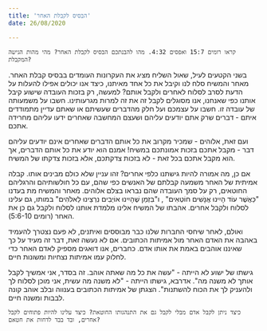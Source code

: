 ```yaml
---
title: 'הבסיס לקבלת האחר'
date: 26/08/2020

---
```


`קראו רומים 15:7 ואפסים 4:32. מהו להבנתכם הבסיס לקבלת האחר? מהי מהות הגישה המקבלת?`

בשני הקטעים לעיל, שאול השליח מציג את העקרונות העומדים בבסיס קבלת האחר. מאחר והמשיח סלח לנו וקיבל את כל אחד מאיתנו, כיצד אנו יכולים אפילו להעלות על הדעת לסרב לסלוח לאחרים ולקבל אותם? למעשה, רק בזכות העובדה שישוע קיבל אותנו כפי שאנחנו, אנו מסוגלים לקבל זה את זה למרות מגרעותינו. חשבו על משמעותה של עובדה זו. חשבו על עצמכם ועל חלק מהדברים שעשיתם או שאתם עדיין מתמודדים איתם - דברים שרק אתם יודעים עליהם ושעצם המחשבה שאחרים ידעו עליהם מחרידה אתכם.

ועם זאת, אלוהים - שמכיר מקרוב את כל אותם הדברים שאחרים אינם יודעים עליהם דבר - מקבל אתכם בזכות אמונתכם במשיח! אמנם הוא יודע את כל אותם הדברים, אך הוא מקבל אתכם בכל זאת - לא בזכות צדקתכם, אלא בזכות צדקתו של המשיח.

אם כן, מה אמורה להיות גישתנו כלפי אחרים? זהו עניין שלא כולם מבינים אותו. קבלה אמיתית של האחר משמעה קבלתם של האנשים כפי שהם, עם כל חולשותיהם והרגליהם החוטאים, רק על סמך העובדה שהם נבראו בצלם אלוהים. מאחר והמשיח מת בעדנו "כַּאֲשֶׁר עוֹד הָיִינוּ אֲנָשִׁים חוֹטְאִים" , ו"בִּזְמַן שֶׁהָיִינוּ אוֹיְבִים נִרְצֵינוּ לֵאלֹהִים" במותו, גם עלינו לסלוח ולקבל אחרים. אהבתו של המשיח אלינו מלמדת אותנו לסלוח ולקבל גם כן את האחר (רומים 5:6-10).

ואולם, לאחר שיחסי החברות שלנו כבר מבוססים ואיתנים, לא פעם נצטרך להעמיד באהבה את האדם האחר מול אמיתות הכתובים. אם לא נעשה זאת, דבר זה מעיד על כך שאיננו אוהבים באמת את אותו אדם. כחברים, אנו דואגים מספיק לאדם האחר כדי לחלוק עמו אמיתות נצחיות ומשונות חיים.

גישתו של ישוע לא הייתה - "עשה את כל מה שאתה אוהב. זה בסדר, אני אמשיך לקבל אותך לא משנה מה". אדרבא, גישתו הייתה - "לא משנה מה עשית, אני מוכן לסלוח לך ולהעניק לך את הכוח להשתנות". הצגתן של אמיתות הכתובים בענווה ובלב אוהב קונה לבבות ומשנה חיים.

`כיצד ניתן לקבל אדם מבלי לקבל גם את התנהגותו החוטאת? כיצד עלינו להיות פתוחים לקבל אחרים, ובד בבד לדחות את חטאם?`